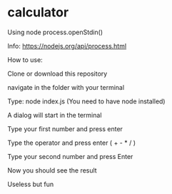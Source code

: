 # calculator


Using node process.openStdin()


Info: https://nodejs.org/api/process.html


How to use:


Clone or download this repository

navigate in the folder with your terminal

Type: node index.js (You need to have node installed)

A dialog will start in the terminal

Type your first number and press enter

Type the operator and press enter ( + - * / )

Type your second number and press Enter

Now you should see the result


Useless but fun
